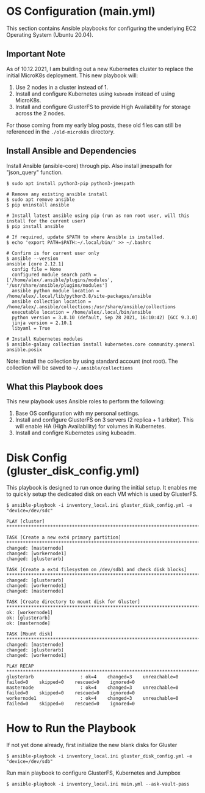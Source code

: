 # OS Configuration (main.yml)
This section contains Ansible playbooks for configuring the underlying EC2 Operating System (Ubuntu 20.04).

## Important Note
As of 10.12.2021, I am building out a new Kubernetes cluster to replace the initial MicroK8s deployment. This new playbook will:
 1) Use 2 nodes in a cluster instead of 1.
 2) Install and configure Kubernetes using `kubeadm` instead of using MicroK8s.
 3) Install and configure GlusterFS to provide High Availability for storage across the 2 nodes.

For those coming from my early blog posts, these old files can still be referenced in the `./old-microk8s` directory.

## Install Ansible and Dependencies
Install Ansible (ansible-core) through pip. Also install jmespath for "json_query" function.
```
$ sudo apt install python3-pip python3-jmespath

# Remove any existing ansible install
$ sudo apt remove ansible
$ pip uninstall ansible

# Install latest ansible using pip (run as non root user, will this install for the current user)
$ pip install ansible

# If required, update $PATH to where Ansible is installed.
$ echo 'export PATH=$PATH:~/.local/bin/' >> ~/.bashrc

# Confirm is for current user only
$ ansible --version
ansible [core 2.12.1]
  config file = None
  configured module search path = ['/home/alex/.ansible/plugins/modules', '/usr/share/ansible/plugins/modules']
  ansible python module location = /home/alex/.local/lib/python3.8/site-packages/ansible
  ansible collection location = /home/alex/.ansible/collections:/usr/share/ansible/collections
  executable location = /home/alex/.local/bin/ansible
  python version = 3.8.10 (default, Sep 28 2021, 16:10:42) [GCC 9.3.0]
  jinja version = 2.10.1
  libyaml = True

# Install Kubernetes modules
$ ansible-galaxy collection install kubernetes.core community.general ansible.posix
```
Note: Install the collection by using standard account (not root). The collection will be saved to `~/.ansible/collections`

## What this Playbook does
This new playbook uses Ansible roles to perform the following:

 1) Base OS configuration with my personal settings.
 2) Install and configure GlusterFS on 3 servers (2 replica + 1 arbiter). This will enable HA (High Availability) for volumes in Kubernetes.
 3) Install and configre Kubernetes using kubeadm.

# Disk Config (gluster_disk_config.yml)
This playbook is designed to run once during the initial setup. It enables me to quickly setup the dedicated disk on each VM which is used by GlusterFS.

```
$ ansible-playbook -i inventory_local.ini gluster_disk_config.yml -e "device=/dev/sdc"

PLAY [cluster] ***********************************************************************************************************************************************************************

TASK [Create a new ext4 primary partition] *******************************************************************************************************************************************
changed: [masternode]
changed: [workernode1]
changed: [glusterarb]

TASK [Create a ext4 filesystem on /dev/sdb1 and check disk blocks] *******************************************************************************************************************
changed: [glusterarb]
changed: [workernode1]
changed: [masternode]

TASK [Create directory to mount disk for Gluster] ************************************************************************************************************************************
ok: [workernode1]
ok: [glusterarb]
ok: [masternode]

TASK [Mount disk] ********************************************************************************************************************************************************************
changed: [masternode]
changed: [glusterarb]
changed: [workernode1]

PLAY RECAP ***************************************************************************************************************************************************************************
glusterarb                 : ok=4    changed=3    unreachable=0    failed=0    skipped=0    rescued=0    ignored=0
masternode                 : ok=4    changed=3    unreachable=0    failed=0    skipped=0    rescued=0    ignored=0
workernode1                : ok=4    changed=3    unreachable=0    failed=0    skipped=0    rescued=0    ignored=0
```

# How to Run the Playbook
If not yet done already, first initialize the new blank disks for Gluster
```
$ ansible-playbook -i inventory_local.ini gluster_disk_config.yml -e "device=/dev/sdb"
```

Run main playbook to configure GlusterFS, Kubernetes and Jumpbox
```
$ ansible-playbook -i inventory_local.ini main.yml --ask-vault-pass
```
